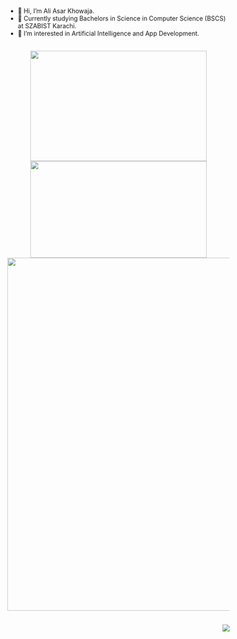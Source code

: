 - 👋 Hi, I’m Ali Asar Khowaja.
- 🏫 Currently studying Bachelors in Science in Computer Science (BSCS) at SZABIST Karachi.
- 👀 I’m interested in Artificial Intelligence and App Development.

<!---
aliasar1/aliasar1 is a ✨ special ✨ repository because its `README.md` (this file) appears on your GitHub profile.
You can click the Preview link to take a look at your changes.
--->
<br>

<div align="center">
<img align="center" src="https://github-readme-stats.vercel.app/api/top-langs/?username=aliasar1&layout=compact&theme=github_dark&langs_count=8" width = "400" height="250">
<img align="center" src="http://github-profile-summary-cards.vercel.app/api/cards/stats?username=aliasar1&theme=github_dark" width = "400" height="219">
<img align="center" src="http://github-profile-summary-cards.vercel.app/api/cards/profile-details?username=aliasar1&theme=github_dark" width = "800">
</div>

<br>

<p align='right'>
<img src="https://api.visitorbadge.io/api/visitors?path=https://github.com/aliasar1&label=Views&countColor=%23697689&style=flat-square" />
</p>
